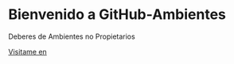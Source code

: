 # Bienvenido a GitHub-Ambientes

Deberes de Ambientes no Propietarios

[Visitame en](https://www.facebook.com/)
